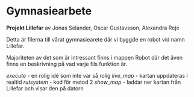 # Gymnasiearbete

**Projekt Lillefar**
av Jonas Selander, Oscar Gustavsson, Alexandra Reje

Detta är filerna till vårat gymnasiearete där vi byggde en robot vid namn Lillefar. 

Majoriteten av det som är intressant finns i mappen Robot där det även finns en beskrivning på vad varje fils funktion är.

*execute* - en rolig idé som inte var så rolig
*live_map* - kartan uppdateras i realtid
*rutsystem* - kod för metod 2
*show_map* - laddar ner kartan från Lillefar och visar den på datorn
